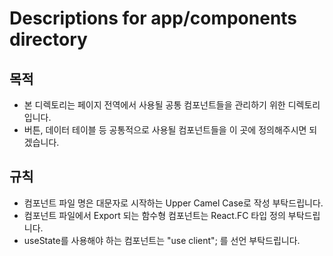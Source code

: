 # Descriptions for app/components directory

## 목적

- 본 디렉토리는 페이지 전역에서 사용될 공통 컴포넌트들을 관리하기 위한 디렉토리입니다.
- 버튼, 데이터 테이블 등 공통적으로 사용될 컴포넌트들을 이 곳에 정의해주시면 되겠습니다.

## 규칙

- 컴포넌트 파일 명은 대문자로 시작하는 Upper Camel Case로 작성 부탁드립니다.
- 컴포넌트 파일에서 Export 되는 함수형 컴포넌트는 React.FC 타입 정의 부탁드립니다.
- useState를 사용해야 하는 컴포넌트는 "use client"; 를 선언 부탁드립니다.
